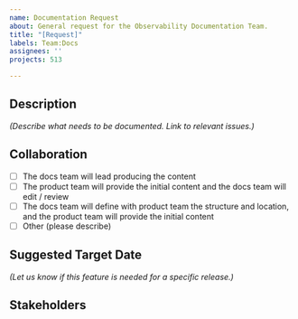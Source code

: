 ```yaml
---
name: Documentation Request
about: General request for the Observability Documentation Team.
title: "[Request]"
labels: Team:Docs
assignees: ''
projects: 513

---
```


## Description
*(Describe what needs to be documented. Link to relevant issues.)*

## Collaboration

* [ ] The docs team will lead producing the content
* [ ] The product team will provide the initial content and the docs team will edit / review
* [ ] The docs team will define with product team the structure and location, and the product team will provide the initial content
* [ ] Other (please describe)

## Suggested Target Date
*(Let us know if this feature is needed for a specific release.)*

## Stakeholders
